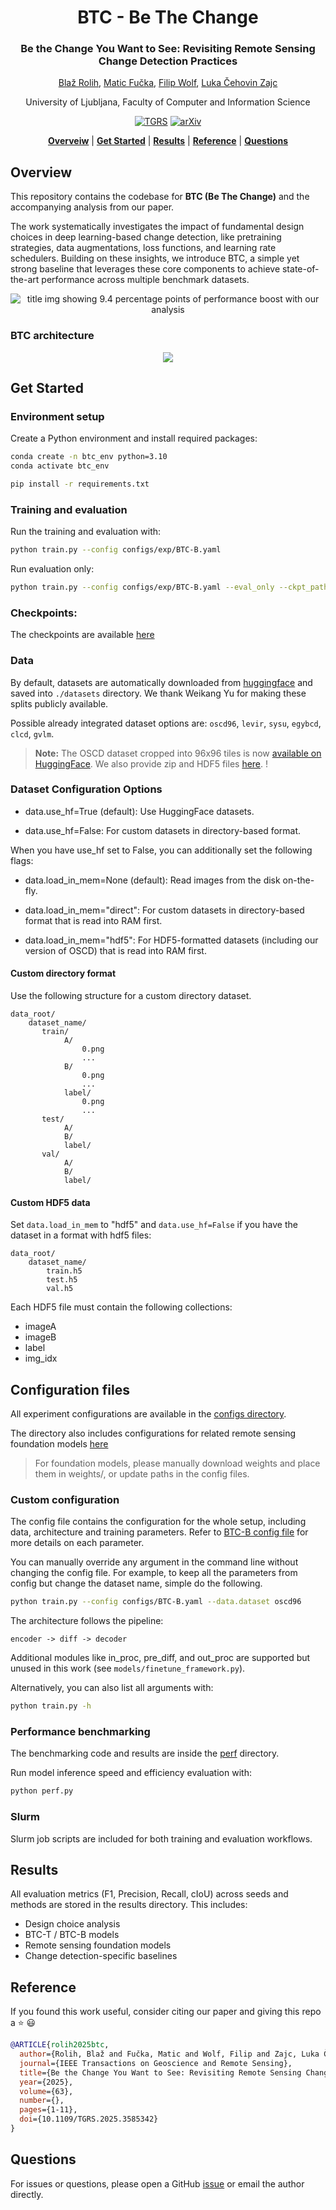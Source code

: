 <div align="center">
<h1 align="center">BTC - Be The Change</h1>
<h3>Be the Change You Want to See: Revisiting Remote Sensing Change Detection Practices</h3>

[Blaž Rolih](https://scholar.google.com/citations?user=Qs-k2PkAAAAJ), [Matic Fučka](https://scholar.google.com/citations?user=2kdcuAkAAAAJ), [Filip Wolf](https://scholar.google.com/citations?user=1i7eNmwAAAAJ), [Luka Čehovin Zajc](https://scholar.google.com/citations?hl=en&user=XKc1wdcAAAAJ)

University of Ljubljana, Faculty of Computer and Information Science

[![TGRS](https://img.shields.io/badge/TGRS-paper-00629B.svg)](https://doi.org/10.1109/TGRS.2025.3585342)
[![arXiv](https://img.shields.io/badge/arXiv-2507.03367-b31b1b.svg)](https://arxiv.org/abs/2507.03367)

[**Overveiw**](#overview) | [**Get Started**](#get-started) | [**Results**](#results) | [**Reference**](#reference) | [**Questions**](#questions)

</div>

## Overview

This repository contains the codebase for **BTC (Be The Change)** and the accompanying analysis from our paper.

The work systematically investigates the impact of fundamental design choices in deep learning-based change 
detection, like pretraining strategies, data augmentations, loss functions, and learning rate schedulers. 
Building on these insights, we introduce BTC, a simple yet strong baseline that leverages these core components
to achieve state-of-the-art performance across multiple benchmark datasets.
<p align="center">
    <img src="picture/title.svg" alt="title img showing 9.4 percentage points of performance boost with our analysis">
</p>

### BTC architecture
<p align="center">
    <img src="picture/arch.svg">
</p>

## Get Started

### Environment setup

Create a Python environment and install required packages:

```bash
conda create -n btc_env python=3.10
conda activate btc_env

pip install -r requirements.txt
```

### Training and evaluation

Run the training and evaluation with:
```bash
python train.py --config configs/exp/BTC-B.yaml
```

Run evaluation only:
```bash
python train.py --config configs/exp/BTC-B.yaml --eval_only --ckpt_path <path to the weights (e.g. weights/clcd.pt)>
```

### Checkpoints:

The checkpoints are available [here](https://drive.google.com/drive/folders/1OND326JAw420C9F2yTaqyGDlTN8OLDON?usp=sharing)

### Data

By default, datasets are automatically downloaded from [huggingface](https://huggingface.co/ericyu)
and saved into `./datasets` directory. We thank Weikang Yu for making these splits publicly available.

Possible already integrated dataset options are: `oscd96`, `levir`, `sysu`, `egybcd`, `clcd`, `gvlm`.

> **Note:** The OSCD dataset cropped into 96x96 tiles is now [available on HuggingFace](https://huggingface.co/datasets/blaz-r/OSCD_RGB_Cropped_96). 
> We also provide zip and HDF5 files [here](https://drive.google.com/drive/folders/1VH_aR8tLtvVXKYwIhFxpBko9d46_Gn5P?usp=sharing). !

### Dataset Configuration Options

- data.use_hf=True (default): Use HuggingFace datasets.

- data.use_hf=False: For custom datasets in directory-based format.

When you have use_hf set to False, you can additionally set the following flags:

- data.load_in_mem=None (default): Read images from the disk on-the-fly.

- data.load_in_mem="direct": For custom datasets in directory-based format that is read into RAM first.

- data.load_in_mem="hdf5": For HDF5-formatted datasets (including our version of OSCD) that is read into RAM first.

#### Custom directory format

Use the following structure for a custom directory dataset.
```
data_root/
    dataset_name/
       train/
            A/
                0.png
                ...
            B/
                0.png
                ...
            label/
                0.png
                ...
       test/
            A/
            B/
            label/
       val/
            A/
            B/
            label/
```

#### Custom HDF5 data

Set `data.load_in_mem` to "hdf5" and `data.use_hf=False` if you have the dataset in a format with hdf5 files:
```
data_root/
    dataset_name/
        train.h5
        test.h5
        val.h5
```
Each HDF5 file must contain the following collections:
- imageA
- imageB
- label
- img_idx

## Configuration files

All experiment configurations are available in the [configs directory](configs/exp). 

The directory also includes configurations for related remote sensing foundation models [here](configs/exp/sota/other) 
> For foundation models, please manually download weights and place them in weights/, or update paths in the config files.

### Custom configuration

The config file contains the configuration for the whole setup, including data, architecture and training parameters.
Refer to [BTC-B config file](configs/exp/BTC-B.yaml) for more details on each parameter.

You can manually override any argument in the command line without changing the config file. 
For example, to keep all the parameters from config but change the dataset name, simple do the following.

```bash
python train.py --config configs/BTC-B.yaml --data.dataset oscd96
```

The architecture follows the pipeline:
```text
encoder -> diff -> decoder
```

Additional modules like in_proc, pre_diff, and out_proc are supported but unused in this work (see `models/finetune_framework.py`).

Alternatively, you can also list all arguments with:

```bash
python train.py -h
```

### Performance benchmarking

The benchmarking code and results are inside the [perf](./perf) directory.

Run model inference speed and efficiency evaluation with:
```bash
python perf.py
```

### Slurm

Slurm job scripts are included for both training and evaluation workflows.

## Results

All evaluation metrics (F1, Precision, Recall, cIoU) across seeds and methods are stored in the results directory. This includes:

- Design choice analysis
- BTC-T / BTC-B models
- Remote sensing foundation models
- Change detection-specific baselines

## Reference

If you found this work useful, consider citing our paper and giving this repo a ⭐ 😃
```bibtex
@ARTICLE{rolih2025btc,
  author={Rolih, Blaž and Fučka, Matic and Wolf, Filip and Zajc, Luka Čehovin},
  journal={IEEE Transactions on Geoscience and Remote Sensing}, 
  title={Be the Change You Want to See: Revisiting Remote Sensing Change Detection Practices}, 
  year={2025},
  volume={63},
  number={},
  pages={1-11},
  doi={10.1109/TGRS.2025.3585342}
}
```

## Questions

For issues or questions, please open a GitHub [issue](https://github.com/blaz-r/BTC-change-detection/issues) or email the author directly.
